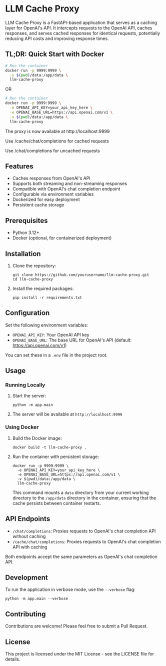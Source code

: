 # LLM Cache Proxy

LLM Cache Proxy is a FastAPI-based application that serves as a caching layer for OpenAI's API. It intercepts requests to the OpenAI API, caches responses, and serves cached responses for identical requests, potentially reducing API costs and improving response times.

## TL;DR: Quick Start with Docker

```bash
# Run the container
docker run -p 9999:9999 \
  -v $(pwd)/data:/app/data \
  llm-cache-proxy
```

OR

```bash
# Run the container
docker run -p 9999:9999 \
  -e OPENAI_API_KEY=your_api_key_here \
  -e OPENAI_BASE_URL=https://api.openai.com/v1 \
  -v $(pwd)/data:/app/data \
  llm-cache-proxy
```

The proxy is now available at http://localhost:9999

Use /cache/chat/completions for cached requests

Use /chat/completions for uncached requests

## Features

-   Caches responses from OpenAI's API
-   Supports both streaming and non-streaming responses
-   Compatible with OpenAI's chat completion endpoint
-   Configurable via environment variables
-   Dockerized for easy deployment
-   Persistent cache storage

## Prerequisites

-   Python 3.12+
-   Docker (optional, for containerized deployment)

## Installation

1. Clone the repository:

    ```
    git clone https://github.com/yourusername/llm-cache-proxy.git
    cd llm-cache-proxy
    ```

2. Install the required packages:
    ```
    pip install -r requirements.txt
    ```

## Configuration

Set the following environment variables:

-   `OPENAI_API_KEY`: Your OpenAI API key
-   `OPENAI_BASE_URL`: The base URL for OpenAI's API (default: https://api.openai.com/v1)

You can set these in a `.env` file in the project root.

## Usage

### Running Locally

1. Start the server:

    ```
    python -m app.main
    ```

2. The server will be available at `http://localhost:9999`

### Using Docker

1. Build the Docker image:

    ```
    docker build -t llm-cache-proxy .
    ```

2. Run the container with persistent storage:

    ```
    docker run -p 9999:9999 \
      -e OPENAI_API_KEY=your_api_key_here \
      -e OPENAI_BASE_URL=https://api.openai.com/v1 \
      -v $(pwd)/data:/app/data \
      llm-cache-proxy
    ```

    This command mounts a `data` directory from your current working directory to the `/app/data` directory in the container, ensuring that the cache persists between container restarts.

## API Endpoints

-   `/chat/completions`: Proxies requests to OpenAI's chat completion API without caching
-   `/cache/chat/completions`: Proxies requests to OpenAI's chat completion API with caching

Both endpoints accept the same parameters as OpenAI's chat completion API.

## Development

To run the application in verbose mode, use the `--verbose` flag:

```
python -m app.main --verbose
```

## Contributing

Contributions are welcome! Please feel free to submit a Pull Request.

## License

This project is licensed under the MIT License - see the LICENSE file for details.
